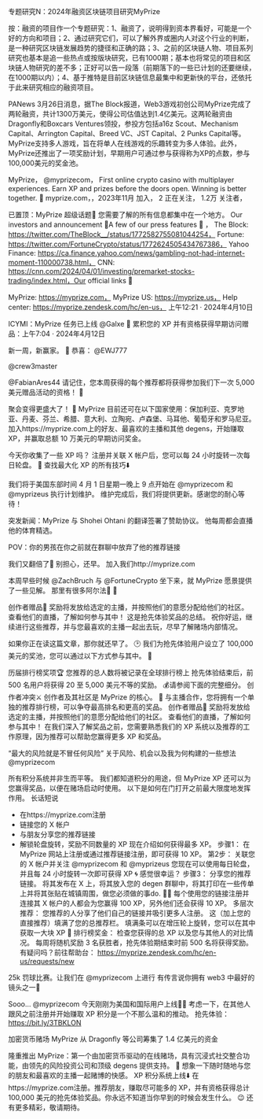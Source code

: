 专题研究N：2024年融资区块链项目研究MyPrize

按：融资的项目作一个专题研究：1、融资了，说明得到资本界看好，可能是一个好的方向和项目；2、通过研究它们，可以了解外界或圈内人对这个行业的判断，是一种研究区块链发展趋势的捷径和正确的路；3、之前的区块链人物、项目系列研究也基本是追一些热点或按版块研究，已有1000期；基本也将常见的项目和区块链人物研究的差不多；正好可以告一段落（前期落下的一些已计划的还要继续，在1000期以内）；4、基于推特是目前区块链信息最集中和更新快的平台，还依托于此来研究相应的融资项目。

PANews 3月26日消息，据The Block报道，Web3游戏初创公司MyPrize完成了两轮融资，共计1300万美元，使得公司估值达到1.4亿美元。这两轮融资由Dragonfly和Boxcars Ventures领投，参投方包括a16z Scout、Mechanism Capital、Arrington Capital、Breed VC、JST Capital、2 Punks Capital等。MyPrize支持多人游戏，旨在将单人在线游戏的乐趣转变为多人体验。此外，MyPrize还推出了一项奖励计划，早期用户可通过参与获得称为XP的点数，参与100,000美元的奖金池。

MyPrize，
@myprizecom，
First online crypto casino with multiplayer experiences.
Earn XP and prizes before the doors open. Winning is better together. 🎰
myprize.com，，2023年11月 加入，
2 正在关注，
1.2万 关注者，

已置顶：MyPrize 超级话题🧵
您需要了解的所有信息都集中在一个地方。 Our investors and announcement 📣A few of our press features 📰
，
The Block: https://twitter.com/TheBlock__/status/1772582755081044254，
Fortune: https://twitter.com/FortuneCrypto/status/1772624505434767386，
Yahoo Finance: https://ca.finance.yahoo.com/news/gambling-not-had-internet-moment-110000738.html，
CNN: https://cnn.com/2024/04/01/investing/premarket-stocks-trading/index.html，Our official links 🔗

MyPrize: https://myprize.com，
MyPrize US: https://myprize.us，
Help center: https://myprize.zendesk.com/hc/en-us，
上午12:21 · 2024年4月10日

ICYMI：MyPrize 任务已上线
@Galxe
 🎰
累积您的 XP 并有资格获得早期访问赠品：上午7:04 · 2024年4月12日

新一周，新赢家。 🤝
恭喜：
@EWJ777

@crew3master

@FabianAres44
请记住，您本周获得的每个推荐都将获得参加我们下一次 5,000 美元赠品活动的资格！ 🎰

聚会变得更盛大了！ 🎰
MyPrize 目前还可在以下国家使用：保加利亚、克罗地亚、丹麦、芬兰、希腊、意大利、立陶宛、卢森堡、马耳他、葡萄牙和罗马尼亚。
加入https://myprize.com上的好友、最喜欢的主播和其他 degens，开始赚取 XP，并赢取总额 10 万美元的早期访问奖金。

今天你收集了一些 XP 吗？
注册并关联 X 帐户后，您可以每 24 小时旋转一次每日轮盘。 🎰
查找最大化 XP 的所有技巧⬇️

我们将于美国东部时间 4 月 1 日星期一晚上 9 点开始在
@myprizecom
和
@myprizeus
执行计划维护。
维护完成后，我们将提供更新。感谢您的耐心等待！

突发新闻：MyPrize 与 Shohei Ohtani 的翻译签署了赞助协议。
他每周都会直播他的体育精选。

POV：你的男孩在你之前就在群聊中放弃了他的推荐链接

我们又翻倍了👀
别担心，还早。
加入我们http://myprize.com

本周早些时候
@ZachBruch
与
@FortuneCrypto
坐下来，就 MyPrize 愿景提供了一些见解。
那里有很多阿尔法🔎 🎰

创作者赠品🎤
奖励将发放给选定的主播，并按照他们的意愿分配给他们的社区。
查看他们的直播，了解如何参与其中！
这是抢先体验奖品的总结。
祝你好运，继续进行这些推荐，并与您最喜欢的主播一起出去玩，尽早了解赌场内部情况。 

如果你正在读这篇文章，那你就还早了。 🕑
我们为抢先体验用户设立了 100,000 美元的奖池，您可以通过以下方式参与其中。 🎰

历届排行榜奖项🏆
您推荐的总人数将被记录在全球排行榜上
抢先体验结束后，前 500 名用户将获得 20 至 5,000 美元不等的奖励。 💰请参阅下面的完整细分。
创作者冲突⚔️
创作者及其社区是 MyPrize 的核心。 💯
与主播合作，您将拥有一个单独的推荐排行榜，可以争夺最高排名和更高的奖品。
创作者赠品🎤
奖励将发放给选定的主播，并按照他们的意愿分配给他们的社区。
查看他们的直播，了解如何参与其中！
在我们深入了解奖品之前，您需要熟悉我们的 XP 系统以及推荐的工作原理，因为推荐可以帮助您赢得更多 XP 和奖品。

“最大的风险就是不冒任何风险”
关于风险、机会以及我为何构建的一些想法
@myprizecom

所有积分系统并非生而平等。
我们都知道积分的用途，但 MyPrize XP 还可以为您赢得奖品，以便在赌场启动时使用。
以下是如何在门打开之前最大限度地发挥作用。 
长话短说
- 在https://myprize.com注册
- 链接您的 X 帐户
- 与朋友分享您的推荐链接
- 解锁轮盘旋转，奖励不同数量的 XP
现在介绍如何获得最多 XP。
步骤1：
在 MyPrize 网站上注册或通过推荐链接注册，即可获得 10 XP。
第2步：
关联您的 X 帐户并关注
@myprizecom
和
@myprizeus
您现在可以使用每日轮盘，并且每 24 小时旋转一次即可获得 XP 🌀
感觉很幸运？
步骤3：
分享您的推荐链接。
将其发布在 X 上，将其放入您的 degen 群聊中，将其打印在一些传单上并将其张贴在城镇周围，做您必须做的事do. 🤷‍♂️
每个使用您的链接注册并连接其 X 帐户的人都会为您赢得 100 XP，另外他们还会获得 10 XP。 
多层次推荐：
您推荐的人分享了他们自己的链接并吸引更多人注册。
这（加上您的直接推荐）填满了您的总推荐栏。
填满条可以在增压轮上旋转，您可以在其中获取一大块 XP 👀
排行榜奖金：
检查您获得的总 XP 以及您与其他人的对比情况。
每周将随机奖励 3 名获胜者，抢先体验期结束时前 500 名将获得奖励。
有疑问吗？前往帮助台： https://myprize.zendesk.com/hc/en-us/requests/new

25k 罚球比赛。让我们在
@myprizecom
上进行
有传言说你拥有 web3 中最好的镜头之一🏀

Sooo… 
@myprizecom
今天刚刚为美国和国际用户上线👀🤫
考虑一下，在其他人跟风之前注册并开始赚取 XP 积分是一个不那么温和的推动。
抢先体验： https://bit.ly/3TBKLON

加密货币赌场 MyPrize 从 Dragonfly 等公司筹集了 1.4 亿美元的资金

隆重推出 MyPrize：第一个由加密货币驱动的在线赌场，具有沉浸式社交整合功能，由领先的风险投资公司和顶级 degens 提供支持。 🎰
想象一下随时随地与您的朋友和最喜欢的主播一起赌博的快感。
XP 积分系统上线⬇️
在https://myprize.com注册。推荐朋友，赚取尽可能多的 XP，并有资格获得总计 100,000 美元的抢先体验奖品。你永远不知道当你早到的时候会发生什么。 😉
还有更多精彩，敬请期待。